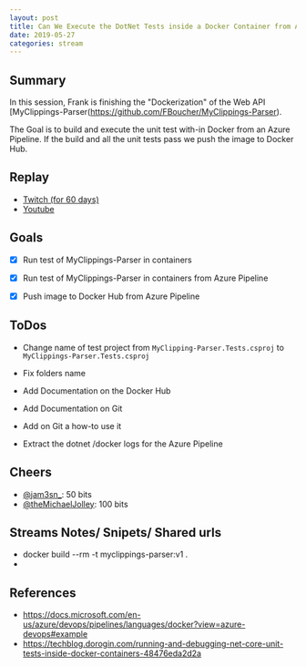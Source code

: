 ```yaml
---
layout: post
title: Can We Execute the DotNet Tests inside a Docker Container from Azure Pipeline
date: 2019-05-27
categories: stream
---
```


## Summary

In this session, Frank is finishing the "Dockerization" of the Web API [MyClippings-Parser(https://github.com/FBoucher/MyClippings-Parser). 

The Goal is to build and execute the unit test with-in Docker from an Azure Pipeline. If the build and all the unit tests pass we push the image to Docker Hub.

## Replay


- [Twitch (for 60 days)](https://www.twitch.tv/videos/430712303)
- [Youtube](https://www.youtube.com/watch?v=PPy3Av3-ats)

Goals
-----

- [X] Run test of MyClippings-Parser in containers
- [X] Run test of MyClippings-Parser in containers from Azure Pipeline
- [X] Push image to Docker Hub from Azure Pipeline


ToDos
-----

- Change name of test project from `MyClipping-Parser.Tests.csproj` to `MyClippings-Parser.Tests.csproj`
- Fix folders name

- Add Documentation on the Docker Hub
- Add Documentation on Git
- Add on Git a how-to use it
- Extract the dotnet /docker logs for the Azure Pipeline

Cheers
------

- [@jam3sn_](https://www.twitch.tv/jam3sn_): 50 bits
- [@theMichaelJolley](https://www.twitch.tv/themichaeljolley): 100 bits

Streams Notes/ Snipets/ Shared urls
-----------------------------------

- docker build --rm -t myclippings-parser:v1 .
- 

References
----------

- https://docs.microsoft.com/en-us/azure/devops/pipelines/languages/docker?view=azure-devops#example
- https://techblog.dorogin.com/running-and-debugging-net-core-unit-tests-inside-docker-containers-48476eda2d2a


